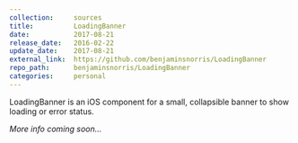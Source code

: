 ```yaml
---
collection:     sources
title:          LoadingBanner
date:           2017-08-21
release_date:   2016-02-22
update_date:    2017-08-21
external_link:  https://github.com/benjaminsnorris/LoadingBanner
repo_path:      benjaminsnorris/LoadingBanner
categories:     personal
---
```


LoadingBanner is an iOS component for a small, collapsible banner to show loading or error status.

_More info coming soon…_
